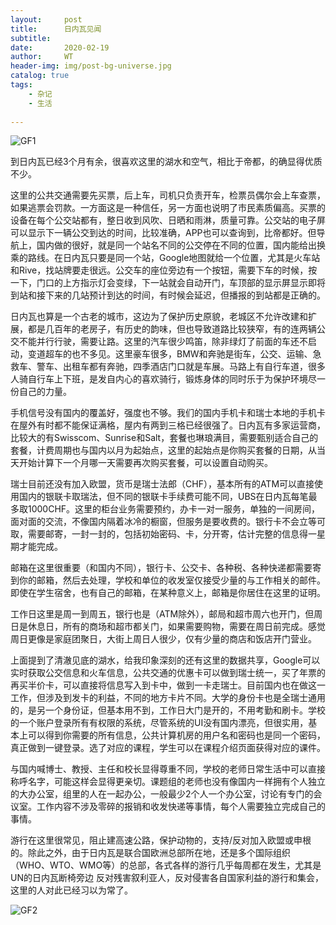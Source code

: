 ```yaml
---
layout:     post
title:      日内瓦见闻
subtitle:   
date:       2020-02-19
author:     WT
header-img: img/post-bg-universe.jpg
catalog: true
tags:
    - 杂记
    - 生活
    
---
```


![GF1](http://www.spatial.pro/img/lake.jpg)

到日内瓦已经3个月有余，很喜欢这里的湖水和空气，相比于帝都，的确显得优质不少。

这里的公共交通需要先买票，后上车，司机只负责开车，检票员偶尔会上车查票，如果逃票会罚款。一方面这是一种信任，另一方面也说明了市民素质偏高。买票的设备在每个公交站都有，整日收到风吹、日晒和雨淋，质量可靠。公交站的电子屏可以显示下一辆公交到达的时间，比较准确，APP也可以查询到，比帝都好。但导航上，国内做的很好，就是同一个站名不同的公交停在不同的位置，国内能给出换乘的路线。在日内瓦只要是同一个站，Google地图就给一个位置，尤其是火车站和Rive，找站牌要走很远。公交车的座位旁边有一个按钮，需要下车的时候，按一下，门口的上方指示灯会变绿，下一站就会自动开门，车顶部的显示屏显示即将到站和接下来的几站预计到达的时间，有时候会延迟，但播报的到站都是正确的。

日内瓦也算是一个古老的城市，这边为了保护历史原貌，老城区不允许改建和扩展，都是几百年的老房子，有历史的韵味，但也导致道路比较狭窄，有的连两辆公交不能并行行驶，需要让路。这里的汽车很少鸣笛，除非绿灯了前面的车还不启动，变道超车的也不多见。这里豪车很多，BMW和奔驰是街车，公交、运输、急救车、警车、出租车都有奔驰，四季酒店门口就是车展。马路上有自行车道，很多人骑自行车上下班，是发自内心的喜欢骑行，锻炼身体的同时乐于为保护环境尽一份自己的力量。

手机信号没有国内的覆盖好，强度也不够。我们的国内手机卡和瑞士本地的手机卡在屋外有时都不能保证满格，屋内有两到三格已经很强了。日内瓦有多家运营商，比较大的有Swisscom、Sunrise和Salt，套餐也琳琅满目，需要甄别适合自己的套餐，计费周期也与国内以月为起始点，这里的起始点是你购买套餐的日期，从当天开始计算下一个月哪一天需要再次购买套餐，可以设置自动购买。

瑞士目前还没有加入欧盟，货币是瑞士法郎（CHF），基本所有的ATM可以直接使用国内的银联卡取瑞法，但不同的银联卡手续费可能不同，UBS在日内瓦每笔最多取1000CHF。这里的柜台业务需要预约，办卡一对一服务，单独的一间房间，面对面的交流，不像国内隔着冰冷的橱窗，但服务是要收费的。银行卡不会立等可取，需要邮寄，一封一封的，包括初始密码、卡，分开寄，估计完整的信息得一星期才能完成。

邮箱在这里很重要（和国内不同），银行卡、公交卡、各种税、各种快递都需要寄到你的邮箱，然后去处理，学校和单位的收发室仅接受少量的与工作相关的邮件。即使在学生宿舍，也有自己的邮箱，在某种意义上，邮箱是你居住在这里的证明。

工作日这里是周一到周五，银行也是（ATM除外），邮局和超市周六也开门，但周日是休息日，所有的商场和超市都关门，如果需要购物，需要在周日前完成。感觉周日更像是家庭团聚日，大街上周日人很少，仅有少量的商店和饭店开门营业。

上面提到了清澈见底的湖水，给我印象深刻的还有这里的数据共享，Google可以实时获取公交信息和火车信息，公共交通的优惠卡可以做到瑞士统一，买了年票的再买半价卡，可以直接将信息写入到卡中，做到一卡走瑞士。目前国内也在做这一工作，但涉及到发卡的利益，不同的地方卡片不同。大学的身份卡也是全瑞士通用的，是另一个身份证，但基本用不到，工作日大门是开的，不用考勤和刷卡。学校的一个账户登录所有有权限的系统，尽管系统的UI没有国内漂亮，但很实用，基本上可以得到你需要的所有信息，公共计算机房的用户名和密码也是同一个密码，真正做到一键登录。选了对应的课程，学生可以在课程介绍页面获得对应的课件。

与国内喊博士、教授、主任和校长显得尊重不同，学校的老师日常生活中可以直接称呼名字，可能这样会显得更亲切。课题组的老师也没有像国内一样拥有个人独立的大办公室，组里的人在一起办公，一般最少2个人一个办公室，讨论有专门的会议室。工作内容不涉及零碎的报销和收发快递等事情，每个人需要独立完成自己的事情。

游行在这里很常见，阻止建高速公路，保护动物的，支持/反对加入欧盟或申根的。除此之外，由于日内瓦是联合国欧洲总部所在地，还是多个国际组织（WHO、WTO、WMO等）的总部，各式各样的游行几乎每周都在发生，尤其是UN的日内瓦断椅旁边 反对残害叙利亚人，反对侵害各自国家利益的游行和集会，这里的人对此已经习以为常了。

![GF2](http://www.spatial.pro/img/water.jpg)





